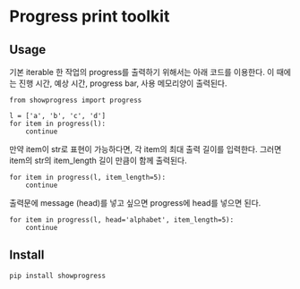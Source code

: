# Progress print toolkit

## Usage

기본 iterable 한 작업의 progress를 출력하기 위해서는 아래 코드를 이용한다. 이 때에는 진행 시간, 예상 시간, progress bar, 사용 메모리양이 출력된다. 

    from showprogress import progress
	
    l = ['a', 'b', 'c', 'd']
    for item in progress(l):
        continue

만약 item이 str로 표현이 가능하다면, 각 item의 최대 출력 길이를 입력한다. 그러면 item의 str의 item_length 길이 만큼이 함께 출력된다.

    for item in progress(l, item_length=5):
        continue

출력문에 message (head)를 넣고 싶으면 progress에 head를 넣으면 된다.

    for item in progress(l, head='alphabet', item_length=5):
        continue


## Install

    pip install showprogress
